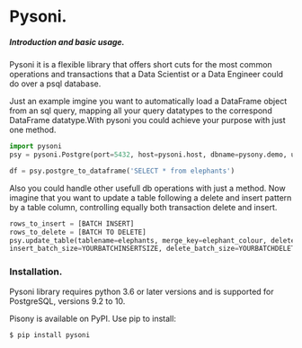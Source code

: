 # Pysoni.

##### Introduction and basic usage. 
Pysoni it is a flexible library that offers short cuts for the most common operations and transactions that a Data Scientist or a Data Engineer could do over a psql database.

Just an example imgine you want to automatically load a DataFrame object from an sql query, mapping all your query datatypes to the correspond DataFrame datatype.With pysoni you could achieve your purpose with just one method.

```python
import pysoni
psy = pysoni.Postgre(port=5432, host=pysoni.host, dbname=pysony.demo, user=pyson, password=password)

df = psy.postgre_to_dataframe('SELECT * from elephants')
```

Also you could handle other usefull db operations with just a method. Now imagine that you want to update a table following a delete and insert pattern by a table column, controlling equally both transaction delete and insert.

```python
rows_to_insert = [BATCH INSERT]
rows_to_delete = [BATCH TO DELETE]
psy.update_table(tablename=elephants, merge_key=elephant_colour, delete_list=rows_to_delete, insert_list=rows_to_insert, 
insert_batch_size=YOURBATCHINSERTSIZE, delete_batch_size=YOURBATCHDELETESIZE)
```

### Installation.

Pysoni library requires python 3.6 or later versions and is supported for PostgreSQL, versions 9.2 to 10.

Pisony is available on PyPI. Use pip to install:

```
$ pip install pysoni
```
